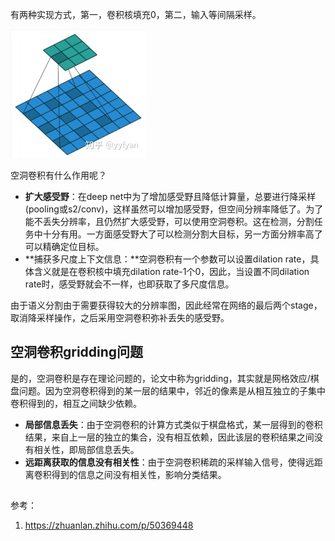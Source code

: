 有两种实现方式，第一，卷积核填充0，第二，输入等间隔采样。

![img](assets/%E7%A9%BA%E6%B4%9E%E5%8D%B7%E7%A7%AF/v2-3b7e3ff7c10d01b661752a9b68be7469_720w.jpg)

空洞卷积有什么作用呢？

- **扩大感受野**：在deep net中为了增加感受野且降低计算量，总要进行降采样(pooling或s2/conv)，这样虽然可以增加感受野，但空间分辨率降低了。为了能不丢失分辨率，且仍然扩大感受野，可以使用空洞卷积。这在检测，分割任务中十分有用。一方面感受野大了可以检测分割大目标，另一方面分辨率高了可以精确定位目标。
- **捕获多尺度上下文信息：**空洞卷积有一个参数可以设置dilation rate，具体含义就是在卷积核中填充dilation rate-1个0，因此，当设置不同dilation rate时，感受野就会不一样，也即获取了多尺度信息。

由于语义分割由于需要获得较大的分辨率图，因此经常在网络的最后两个stage，取消降采样操作，之后采用空洞卷积弥补丢失的感受野。

## **空洞卷积gridding问题**

是的，空洞卷积是存在理论问题的，论文中称为gridding，其实就是网格效应/棋盘问题。因为空洞卷积得到的某一层的结果中，邻近的像素是从相互独立的子集中卷积得到的，相互之间缺少依赖。

- **局部信息丢失**：由于空洞卷积的计算方式类似于棋盘格式，某一层得到的卷积结果，来自上一层的独立的集合，没有相互依赖，因此该层的卷积结果之间没有相关性，即局部信息丢失。
- **远距离获取的信息没有相关性**：由于空洞卷积稀疏的采样输入信号，使得远距离卷积得到的信息之间没有相关性，影响分类结果。

## 

参考：

1. https://zhuanlan.zhihu.com/p/50369448